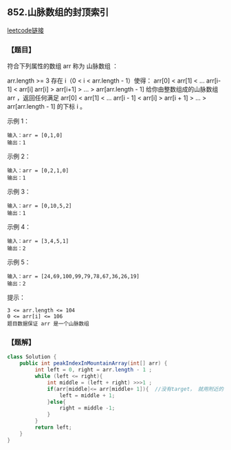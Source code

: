 ## 852.山脉数组的封顶索引

[leetcode链接](https://leetcode-cn.com/problems/peak-index-in-a-mountain-array/)

### 【题目】

符合下列属性的数组 arr 称为 山脉数组 ：

arr.length >= 3
存在 i（0 < i < arr.length - 1）使得：
arr[0] < arr[1] < ... arr[i-1] < arr[i]
arr[i] > arr[i+1] > ... > arr[arr.length - 1]
给你由整数组成的山脉数组 arr ，返回任何满足 arr[0] < arr[1] < ... arr[i - 1] < arr[i] > arr[i + 1] > ... > arr[arr.length - 1] 的下标 i 。

 示例 1：

```
输入：arr = [0,1,0]
输出：1
```


示例 2：

```
输入：arr = [0,2,1,0]
输出：1
```

示例 3：

````
输入：arr = [0,10,5,2]
输出：1
````


示例 4：

```
输入：arr = [3,4,5,1]
输出：2
```

示例 5：

```
输入：arr = [24,69,100,99,79,78,67,36,26,19]
输出：2
```

提示：

```
3 <= arr.length <= 104
0 <= arr[i] <= 106
题目数据保证 arr 是一个山脉数组
```

### 【题解】

```java
class Solution {
    public int peakIndexInMountainArray(int[] arr) {
         int left = 0, right = arr.length - 1 ;
         while (left <= right){
             int middle = (left + right) >>>1 ;
             if(arr[middle]<= arr[middle+ 1]){  //没有target， 就用附近的两个值做对比
                 left = middle + 1;
             }else{
                 right = middle -1;
             }
         }
         return left;
    }
}
```

